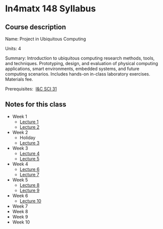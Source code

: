 # In4matx 148 Syllabus

## Course description

Name: Project in Ubiquitous Computing

Units: 4

Summary: Introduction to ubiquitous computing research methods, tools, and techniques. Prototyping, design, and evaluation of physical computing applications, smart environments, embedded systems, and future computing scenarios. Includes hands-on in-class laboratory exercises. Materials fee.

Prerequisites:  [I&C SCI 31](../../fall-2019/ics-31/syllabus.md)

## Notes for this class

- Week 1
    - [Lecture 1](./week1/lecture-1.md)
    - [Lecture 2](./week1/lecture-2.md)
- Week 2
    - Holiday
    - [Lecture 3](./week2/lecture-3.md)
- Week 3
    - [Lecture 4](./week3/lecture-4.md)
    - [Lecture 5](./week3/lecture-5.md)
- Week 4
    - [Lecture 6](./week4/lecture-6.md)
    - [Lecture 7](./week4/lecture-7.md)
- Week 5
    - [Lecture 8](./week5/lecture-8.md)
    - [Lecture 9](./week5/lecture-9.md)
- Week 6
    - [Lecture 10](./week6/lecture-10.md)
- Week 7
- Week 8
- Week 9
- Week 10